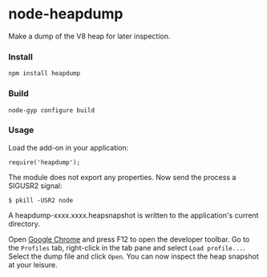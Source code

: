 node-heapdump
===

Make a dump of the V8 heap for later inspection.

### Install

    npm install heapdump

### Build

    node-gyp configure build

### Usage

Load the add-on in your application:

    require('heapdump');

The module does not export any properties. Now send the process a SIGUSR2
signal:

    $ pkill -USR2 node

A heapdump-xxxx.xxxx.heapsnapshot is written to the application's current
directory.

Open [Google Chrome](https://www.google.com/intl/en/chrome/browser/) and press
F12 to open the developer toolbar. Go to the `Profiles` tab, right-click in the
tab pane and select `Load profile...`. Select the dump file and click `Open`.
You can now inspect the heap snapshot at your leisure.
